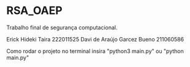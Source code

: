 # RSA_OAEP
Trabalho final de segurança computacional.

Erick Hideki Taira 222011525
Davi de Araújo Garcez Bueno 211060586

Como rodar o projeto no terminal insira "python3 main.py" ou "python main.py"
